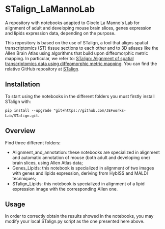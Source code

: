 # STalign_LaMannoLab
A repository with notebooks adapted to Gioele La Manno's Lab for alignment of adult and developing mouse brain slices, genes expression and lipids expression data, depending on the purpose.

This repository is based on the use of STalign, a tool that aligns spatial transcriptomics (ST) tissue sections to each other and to 3D atlases like the Allen Brain Atlas using algorithms that build upon diffeomorphic metric mapping.
In particular, we refer to: [STalign: Alignment of spatial transcriptomics data using diffeomorphic metric mapping](https://www.nature.com/articles/s41467-023-43915-7).
You can find the relative GitHub repository at [STalign](https://github.com/JEFworks-Lab/STalign?tab=readme-ov-file#overview).

## Installation
To start using the notebooks in the different folders you must firstly install STalign with:

`pip install --upgrade "git+https://github.com/JEFworks-Lab/STalign.git`.

## Overview
Find three different folders:
- Alignment_and_annotation: these notebooks are specialized in alignment and automatic annotation of mouse (both adult and developing one) brain slices, using Allen Atlas data;
- Genes_Lipids: this notebook is specialized in alignment of two images with genes and lipids expression, deriving from HybISS and MALDI tecnniques;
- STalign_Lipids: this notebook is specialized in alignment of a lipid expression image with the corresponding Allen one.

## Usage
In order to correctly obtain the results showed in the notebooks, you may modify your local STalign.py script as the one presented here above.
